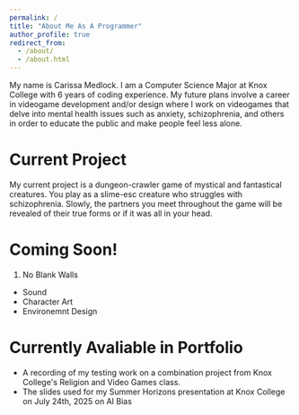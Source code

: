 ```yaml
---
permalink: /
title: "About Me As A Programmer"
author_profile: true
redirect_from: 
  - /about/
  - /about.html
---
```


My name is Carissa Medlock. I am a Computer Science Major at Knox College with 6 years of coding experience. My future plans involve a career in videogame development and/or design where I work on videogames that delve into mental health issues such as anxiety, schizophrenia, and others in order to educate the public and make people feel less alone. 

Current Project
======
My current project is a dungeon-crawler game of mystical and fantastical creatures. You play as a slime-esc creature who struggles with schizophrenia. Slowly, the partners you meet throughout the game will be revealed of their true forms or if it was all in your head. 

Coming Soon!
======
1. No Blank Walls
  * Sound
  * Character Art
  * Environemnt Design

Currently Avaliable in Portfolio
=====
 * A recording of my testing work on a combination project from Knox College's Religion and Video Games class.
 * The slides used for my Summer Horizons presentation at Knox College on July 24th, 2025 on AI Bias